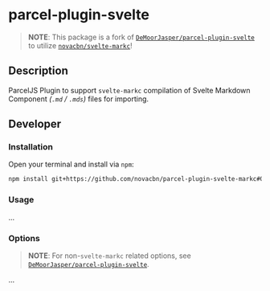 # parcel-plugin-svelte

> **NOTE**: This package is a fork of [`DeMoorJasper/parcel-plugin-svelte`](https://github.com/DeMoorJasper/parcel-plugin-svelte) to utilize [`novacbn/svelte-markc`](https://github.com/novacbn/svelte-markc)!

## Description

ParcelJS Plugin to support `svelte-markc` compilation of Svelte Markdown Component _(`.md` / `.mds`)_ files for importing.

## Developer

### Installation

Open your terminal and install via `npm`:

```sh
npm install git+https://github.com/novacbn/parcel-plugin-svelte-markc#0.0.2 -D
```

### Usage

...

### Options

> **NOTE**: For non-`svelte-markc` related options, see [`DeMoorJasper/parcel-plugin-svelte`](https://github.com/DeMoorJasper/parcel-plugin-svelte).

...
